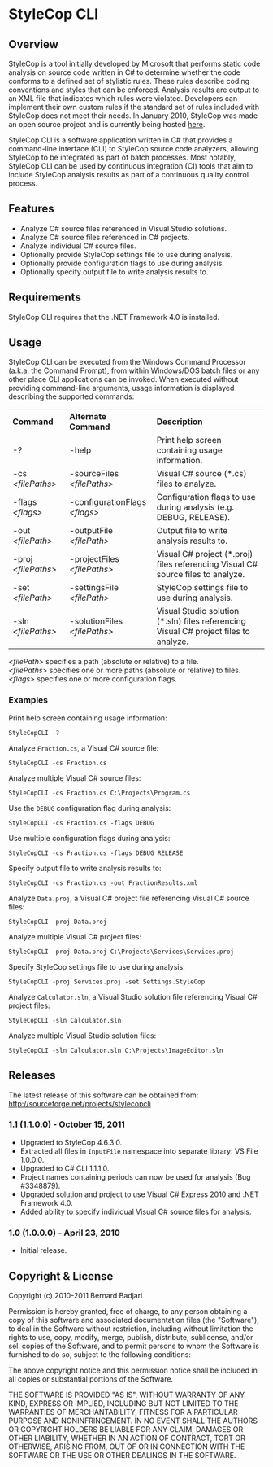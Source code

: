 ﻿StyleCop CLI
============

Overview
--------

StyleCop is a tool initially developed by Microsoft that performs static code analysis on source code written in C# to determine whether the code conforms to a defined set of stylistic rules. These rules describe coding conventions and styles that can be enforced. Analysis results are output to an XML file that indicates which rules were violated. Developers can implement their own custom rules if the standard set of rules included with StyleCop does not meet their needs. In January 2010, StyleCop was made an open source project and is currently being hosted [here](http://stylecop.codeplex.com).

StyleCop CLI is a software application written in C# that provides a command-line interface (CLI) to StyleCop source code analyzers, allowing StyleCop to be integrated as part of batch processes. Most notably, StyleCop CLI can be used by continuous integration (CI) tools that aim to include StyleCop analysis results as part of a continuous quality control process.

Features
--------

- Analyze C# source files referenced in Visual Studio solutions.
- Analyze C# source files referenced in C# projects.
- Analyze individual C# source files.
- Optionally provide StyleCop settings file to use during analysis.
- Optionally provide configuration flags to use during analysis.
- Optionally specify output file to write analysis results to.

Requirements
------------

StyleCop CLI requires that the .NET Framework 4.0 is installed.

Usage
-----

StyleCop CLI can be executed from the Windows Command Processor (a.k.a. the Command Prompt), from within Windows/DOS batch files or any other place CLI applications can be invoked. When executed without providing command-line arguments, usage information is displayed describing the supported commands:

<table cellpadding="5">
   <tr align="left">
      <th>Command</th>
      <th>Alternate Command</th>
      <th>Description</th>
   </tr>
   <tr>
      <td>-?</td>
      <td>-help</td>
      <td>Print help screen containing usage information.</td>
   </tr>
   <tr>
      <td>-cs <i>&lt;filePaths&gt;</i></td>
      <td>-sourceFiles <i>&lt;filePaths&gt;</i></td>
      <td>Visual C# source (*.cs) files to analyze.</td>
   </tr>
   <tr>
      <td>-flags <i>&lt;flags&gt;</i></td>
      <td>-configurationFlags <i>&lt;flags&gt;</i></td>
      <td>Configuration flags to use during analysis (e.g. DEBUG, RELEASE).</td>
   </tr>
   <tr>
      <td>-out <i>&lt;filePath&gt;</i></td>
      <td>-outputFile <i>&lt;filePath&gt;</i></td>
      <td>Output file to write analysis results to.</td>
   </tr>
   <tr>
      <td>-proj <i>&lt;filePaths&gt;</i></td>
      <td>-projectFiles <i>&lt;filePaths&gt;</i></td>
      <td>Visual C# project (*.proj) files referencing Visual C# source files to analyze.</td>
   </tr>
   <tr>
      <td>-set <i>&lt;filePath&gt;</i></td>
      <td>-settingsFile <i>&lt;filePath&gt;</i></td>
      <td>StyleCop settings file to use during analysis.</td>
   </tr>
   <tr>
      <td>-sln <i>&lt;filePaths&gt;</i></td>
      <td>-solutionFiles <i>&lt;filePaths&gt;</i></td>
      <td>Visual Studio solution (*.sln) files referencing Visual C# project files to analyze.</td>
   </tr>
</table>

<i>&lt;filePath&gt;</i> specifies a path (absolute or relative) to a file.  
<i>&lt;filePaths&gt;</i> specifies one or more paths (absolute or relative) to files.  
<i>&lt;flags&gt;</i> specifies one or more configuration flags.

### Examples ###

Print help screen containing usage information:

    StyleCopCLI -?

Analyze `Fraction.cs`, a Visual C# source file:

    StyleCopCLI -cs Fraction.cs

Analyze multiple Visual C# source files:

    StyleCopCLI -cs Fraction.cs C:\Projects\Program.cs

Use the `DEBUG` configuration flag during analysis:

    StyleCopCLI -cs Fraction.cs -flags DEBUG

Use multiple configuration flags during analysis:

    StyleCopCLI -cs Fraction.cs -flags DEBUG RELEASE

Specify output file to write analysis results to:

    StyleCopCLI -cs Fraction.cs -out FractionResults.xml

Analyze `Data.proj`, a Visual C# project file referencing Visual C# source files:

    StyleCopCLI -proj Data.proj

Analyze multiple Visual C# project files:

    StyleCopCLI -proj Data.proj C:\Projects\Services\Services.proj

Specify StyleCop settings file to use during analysis:

    StyleCopCLI -proj Services.proj -set Settings.StyleCop

Analyze `Calculator.sln`, a Visual Studio solution file referencing Visual C# project files:

    StyleCopCLI -sln Calculator.sln

Analyze multiple Visual Studio solution files:

    StyleCopCLI -sln Calculator.sln C:\Projects\ImageEditor.sln

Releases
--------

The latest release of this software can be obtained from: <http://sourceforge.net/projects/stylecopcli>

### 1.1 (1.1.0.0) - October 15, 2011 ###

- Upgraded to StyleCop 4.6.3.0.
- Extracted all files in `InputFile` namespace into separate library: VS File 1.0.0.0.
- Upgraded to C# CLI 1.1.1.0.
- Project names containing periods can now be used for analysis (Bug #3348879).
- Upgraded solution and project to use Visual C# Express 2010 and .NET Framework 4.0.
- Added ability to specify individual Visual C# source files for analysis.

### 1.0 (1.0.0.0) - April 23, 2010 ###

- Initial release.

Copyright & License
-------------------

Copyright (c) 2010-2011 Bernard Badjari

Permission is hereby granted, free of charge, to any person obtaining a copy of this software and associated documentation files (the "Software"), to deal in the Software without restriction, including without limitation the rights to use, copy, modify, merge, publish, distribute, sublicense, and/or sell copies of the Software, and to permit persons to whom the Software is furnished to do so, subject to the following conditions:

The above copyright notice and this permission notice shall be included in all copies or substantial portions of the Software.

THE SOFTWARE IS PROVIDED "AS IS", WITHOUT WARRANTY OF ANY KIND, EXPRESS OR IMPLIED, INCLUDING BUT NOT LIMITED TO THE WARRANTIES OF MERCHANTABILITY, FITNESS FOR A PARTICULAR PURPOSE AND NONINFRINGEMENT. IN NO EVENT SHALL THE AUTHORS OR COPYRIGHT HOLDERS BE LIABLE FOR ANY CLAIM, DAMAGES OR OTHER LIABILITY, WHETHER IN AN ACTION OF CONTRACT, TORT OR OTHERWISE, ARISING FROM, OUT OF OR IN CONNECTION WITH THE SOFTWARE OR THE USE OR OTHER DEALINGS IN THE SOFTWARE.
